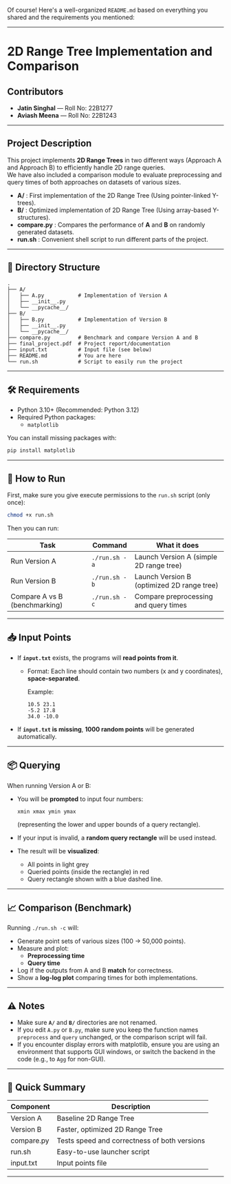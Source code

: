Of course! Here's a well-organized `README.md` based on everything you shared and the requirements you mentioned:

---

# **2D Range Tree Implementation and Comparison**

## **Contributors**
- **Jatin Singhal** — Roll No: 22B1277
- **Aviash Meena** — Roll No: 22B1243

---

## **Project Description**

This project implements **2D Range Trees** in two different ways (Approach A and Approach B) to efficiently handle 2D range queries.  
We have also included a comparison module to evaluate preprocessing and query times of both approaches on datasets of various sizes.

- **A/** : First implementation of the 2D Range Tree (Using pointer-linked Y-trees).
- **B/** : Optimized implementation of 2D Range Tree (Using array-based Y-structures).
- **compare.py** : Compares the performance of **A** and **B** on randomly generated datasets.
- **run.sh** : Convenient shell script to run different parts of the project.

---

## 📂 Directory Structure

```
.
├── A/
│   ├── A.py           # Implementation of Version A
│   ├── __init__.py
│   └── __pycache__/
├── B/
│   ├── B.py           # Implementation of Version B
│   ├── __init__.py
│   └── __pycache__/
├── compare.py         # Benchmark and compare Version A and B
├── final_project.pdf  # Project report/documentation
├── input.txt          # Input file (see below)
├── README.md          # You are here
└── run.sh             # Script to easily run the project
```

---

## 🛠 Requirements

- Python 3.10+ (Recommended: Python 3.12)
- Required Python packages:
  - `matplotlib`

You can install missing packages with:

```bash
pip install matplotlib
```

---

## 🚀 How to Run

First, make sure you give execute permissions to the `run.sh` script (only once):

```bash
chmod +x run.sh
```

Then you can run:

| Task                          | Command       | What it does                               |
| ----------------------------- | ------------- | ------------------------------------------ |
| Run Version A                 | `./run.sh -a` | Launch Version A (simple 2D range tree)    |
| Run Version B                 | `./run.sh -b` | Launch Version B (optimized 2D range tree) |
| Compare A vs B (benchmarking) | `./run.sh -c` | Compare preprocessing and query times      |

---

## 📥 Input Points

- If **`input.txt`** exists, the programs will **read points from it**.

  - Format: Each line should contain two numbers (x and y coordinates), **space-separated**.

    Example:

    ```
    10.5 23.1
    -5.2 17.8
    34.0 -10.0
    ```

- If **`input.txt` is missing**, **1000 random points** will be generated automatically.

---

## 📦 Querying

When running Version A or B:

- You will be **prompted** to input four numbers:

  ```
  xmin xmax ymin ymax
  ```

  (representing the lower and upper bounds of a query rectangle).

- If your input is invalid, a **random query rectangle** will be used instead.

- The result will be **visualized**:
  - All points in light grey
  - Queried points (inside the rectangle) in red
  - Query rectangle shown with a blue dashed line.

---

## 📈 Comparison (Benchmark)

Running `./run.sh -c` will:

- Generate point sets of various sizes (100 → 50,000 points).
- Measure and plot:
  - **Preprocessing time**
  - **Query time**
- Log if the outputs from A and B **match** for correctness.
- Show a **log-log plot** comparing times for both implementations.

---

## ⚠️ Notes

- Make sure **`A/`** and **`B/`** directories are not renamed.
- If you edit `A.py` or `B.py`, make sure you keep the function names `preprocess` and `query` unchanged, or the comparison script will fail.
- If you encounter display errors with matplotlib, ensure you are using an environment that supports GUI windows, or switch the backend in the code (e.g., to `Agg` for non-GUI).

---

## 🧠 Quick Summary

| Component  | Description                                  |
| ---------- | -------------------------------------------- |
| Version A  | Baseline 2D Range Tree                       |
| Version B  | Faster, optimized 2D Range Tree              |
| compare.py | Tests speed and correctness of both versions |
| run.sh     | Easy-to-use launcher script                  |
| input.txt  | Input points file                            |

---
